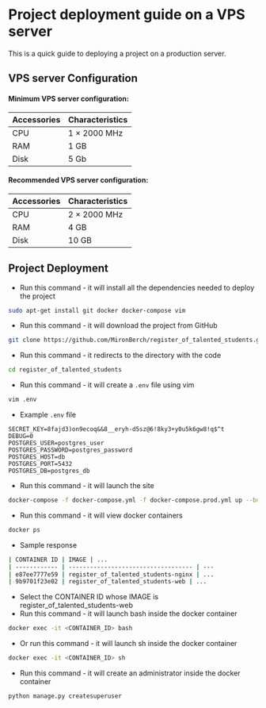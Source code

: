 # Project deployment guide on a VPS server

This is a quick guide to deploying a project on a production server.

## VPS server Configuration

#### Minimum VPS server configuration:
| Accessories | Characteristics |
| ------ | ------ |
| CPU | 1 × 2000 MHz |
| RAM | 1 GB |
| Disk | 5 Gb |

#### Recommended VPS server configuration:
| Accessories | Characteristics |
| ------ | ------ |
| CPU | 2 × 2000 MHz |
| RAM | 4 GB |
| Disk | 10 GB |

## Project Deployment

- Run this command - it will install all the dependencies needed to deploy the project
```sh
sudo apt-get install git docker docker-compose vim
```

- Run this command - it will download the project from GitHub
```sh
git clone https://github.com/MironBerch/register_of_talented_students.git
```

- Run this command - it redirects to the directory with the code
```sh
cd register_of_talented_students
```

- Run this command - it will create a `.env` file using vim
```sh
vim .env
```

- Example `.env` file
```dotenv
SECRET_KEY=8fajd3)on9ecoq&&8__eryh-d5sz@6!8ky3+y0u5k6gw8!q$^t
DEBUG=0
POSTGRES_USER=postgres_user
POSTGRES_PASSWORD=postgres_password
POSTGRES_HOST=db
POSTGRES_PORT=5432
POSTGRES_DB=postgres_db
```

- Run this command - it will launch the site
```sh
docker-compose -f docker-compose.yml -f docker-compose.prod.yml up --build -d
```

- Run this command - it will view docker containers
```sh
docker ps
```

- Sample response
```sh
| CONTAINER ID | IMAGE | ...
| ------------ | ----------------------------------- | ---
| e87ee7777e59 | register_of_talented_students-nginx | ...
| 9b9701f23e02 | register_of_talented_students-web | ...
```

- Select the CONTAINER ID whose IMAGE is register_of_talented_students-web
- Run this command - it will launch bash inside the docker container
```sh
docker exec -it <CONTAINER_ID> bash
```

- Or run this command - it will launch sh inside the docker container
```sh
docker exec -it <CONTAINER_ID> sh
```

- Run this command - it will create an administrator inside the docker container
```sh
python manage.py createsuperuser
```
